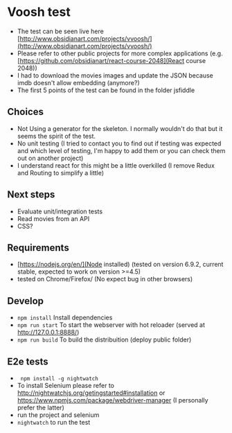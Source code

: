 # Voosh test
- The test can be seen live here [http://www.obsidianart.com/projects/vvoosh/](http://www.obsidianart.com/projects/vvoosh/)
- Please refer to other public projects for more complex applications (e.g. [https://github.com/obsidianart/react-course-2048](React course 2048))
- I had to download the movies images and update the JSON because imdb doesn't allow embedding (anymore?)
- The first 5 points of the test can be found in the folder jsfiddle

## Choices
- Not Using a generator for the skeleton. I normally wouldn't do that but it seems the spirit of the test.
- No unit testing (I tried to contact you to find out if testing was expected and which level of testing, I'm happy to add them or you can check them out on another project)
- I understand react for this might be a little overkilled (I remove Redux and Routing to simplify a little)

## Next steps
- Evaluate unit/integration tests
- Read movies from an API
- CSS?

## Requirements
- [https://nodejs.org/en/](Node installed) (tested on version 6.9.2, current stable, expected to work on version >=4.5)
- tested on Chrome/Firefox/ (No expect bug in other browsers)

## Develop
- ```npm install``` Install dependencies
- ```npm run start``` To start the webserver with hot reloader (served at http://127.0.0.1:8888/)
- ```npm run build``` To build the distribuition (deploy public folder)

## E2e tests
- ``` npm install -g nightwatch```
- To install Selenium please refer to http://nightwatchjs.org/getingstarted#installation or https://www.npmjs.com/package/webdriver-manager (I personally prefer the latter)
- run the project and selenium
- ```nightwatch``` to run the test